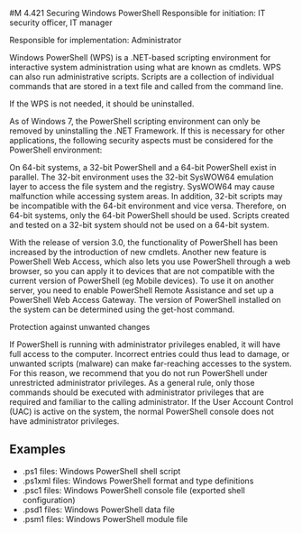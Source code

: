 #M 4.421 Securing Windows PowerShell
Responsible for initiation: IT security officer, IT manager

Responsible for implementation: Administrator

Windows PowerShell (WPS) is a .NET-based scripting environment for interactive system administration using what are known as cmdlets. WPS can also run administrative scripts. Scripts are a collection of individual commands that are stored in a text file and called from the command line.

If the WPS is not needed, it should be uninstalled.

As of Windows 7, the PowerShell scripting environment can only be removed by uninstalling the .NET Framework. If this is necessary for other applications, the following security aspects must be considered for the PowerShell environment:

On 64-bit systems, a 32-bit PowerShell and a 64-bit PowerShell exist in parallel. The 32-bit environment uses the 32-bit SysWOW64 emulation layer to access the file system and the registry. SysWOW64 may cause malfunction while accessing system areas. In addition, 32-bit scripts may be incompatible with the 64-bit environment and vice versa. Therefore, on 64-bit systems, only the 64-bit PowerShell should be used. Scripts created and tested on a 32-bit system should not be used on a 64-bit system.

With the release of version 3.0, the functionality of PowerShell has been increased by the introduction of new cmdlets. Another new feature is PowerShell Web Access, which also lets you use PowerShell through a web browser, so you can apply it to devices that are not compatible with the current version of PowerShell (eg Mobile devices). To use it on another server, you need to enable PowerShell Remote Assistance and set up a PowerShell Web Access Gateway. The version of PowerShell installed on the system can be determined using the get-host command.

Protection against unwanted changes

If PowerShell is running with administrator privileges enabled, it will have full access to the computer. Incorrect entries could thus lead to damage, or unwanted scripts (malware) can make far-reaching accesses to the system. For this reason, we recommend that you do not run PowerShell under unrestricted administrator privileges. As a general rule, only those commands should be executed with administrator privileges that are required and familiar to the calling administrator. If the User Account Control (UAC) is active on the system, the normal PowerShell console does not have administrator privileges.



## Examples 
* .ps1 files: Windows PowerShell shell script
* .ps1xml files: Windows PowerShell format and type definitions
* .psc1 files: Windows PowerShell console file (exported shell configuration)
* .psd1 files: Windows PowerShell data file
* .psm1 files: Windows PowerShell module file




